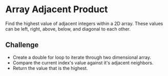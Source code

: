 # Array Adjacent Product

Find the highest value of adjacent integers within a 2D array. These values can be left, right, above, below, and diagonal to each other.

## Challenge

- Create a double for loop to iterate through two dimensional array.
- Compare the current index's value against it's adjacent neighbors.
- Return the value that is the highest.